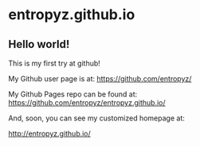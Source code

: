 # entropyz.github.io

## Hello world!

This is my first try at github!

My Github user page is at: 
https://github.com/entropyz/

My Github Pages repo can be found at:  
https://github.com/entropyz/entropyz.github.io/

And, soon, you can see my customized homepage at:

http://entropyz.github.io/
